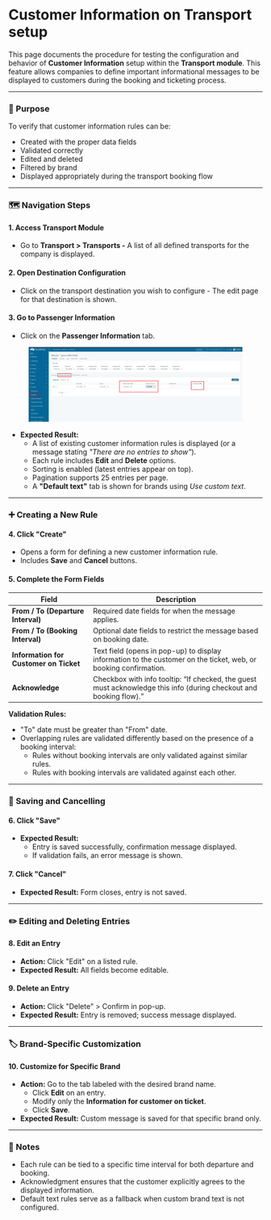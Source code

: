 # Customer Information on Transport setup

This page documents the procedure for testing the configuration and behavior of **Customer Information** setup within the **Transport module**. This feature allows companies to define important informational messages to be displayed to customers during the booking and ticketing process.

***

### 📌 Purpose

To verify that customer information rules can be:

* Created with the proper data fields
* Validated correctly
* Edited and deleted
* Filtered by brand
* Displayed appropriately during the transport booking flow

***

### 🗺️ Navigation Steps

#### 1. **Access Transport Module**

* Go to **Transport > Transports -** A list of all defined transports for the company is displayed.

#### 2. **Open Destination Configuration**

* Click on the transport destination you wish to configure - The edit page for that destination is shown.

#### 3. **Go to Passenger Information**

* Click on the **Passenger Information** tab.

<figure><img src="../.gitbook/assets/image (24) (1).png" alt=""><figcaption></figcaption></figure>

* **Expected Result:**
  * A list of existing customer information rules is displayed (or a message stating _"There are no entries to show"_).
  * Each rule includes **Edit** and **Delete** options.
  * Sorting is enabled (latest entries appear on top).
  * Pagination supports 25 entries per page.
  * A **"Default text"** tab is shown for brands using _Use custom text_.

***

### ➕ Creating a New Rule

#### 4. **Click "Create"**

* Opens a form for defining a new customer information rule.
* Includes **Save** and **Cancel** buttons.

#### 5. **Complete the Form Fields**

| Field                                  | Description                                                                                                        |
| -------------------------------------- | ------------------------------------------------------------------------------------------------------------------ |
| **From / To (Departure Interval)**     | Required date fields for when the message applies.                                                                 |
| **From / To (Booking Interval)**       | Optional date fields to restrict the message based on booking date.                                                |
| **Information for Customer on Ticket** | Text field (opens in pop-up) to display information to the customer on the ticket, web, or booking confirmation.   |
| **Acknowledge**                        | Checkbox with info tooltip: “If checked, the guest must acknowledge this info (during checkout and booking flow).” |

**Validation Rules:**

* "To" date must be greater than "From" date.
* Overlapping rules are validated differently based on the presence of a booking interval:
  * Rules without booking intervals are only validated against similar rules.
  * Rules with booking intervals are validated against each other.

***

### 💾 Saving and Cancelling

#### 6. **Click "Save"**

* **Expected Result:**
  * Entry is saved successfully, confirmation message displayed.
  * If validation fails, an error message is shown.

#### 7. **Click "Cancel"**

* **Expected Result:** Form closes, entry is not saved.

***

### ✏️ Editing and Deleting Entries

#### 8. **Edit an Entry**

* **Action:** Click "Edit" on a listed rule.
* **Expected Result:** All fields become editable.

#### 9. **Delete an Entry**

* **Action:** Click "Delete" > Confirm in pop-up.
* **Expected Result:** Entry is removed; success message displayed.

***

### 🏷️ Brand-Specific Customization

#### 10. **Customize for Specific Brand**

* **Action:** Go to the tab labeled with the desired brand name.
  * Click **Edit** on an entry.
  * Modify only the **Information for customer on ticket**.
  * Click **Save**.
* **Expected Result:** Custom message is saved for that specific brand only.

***

### 📎 Notes

* Each rule can be tied to a specific time interval for both departure and booking.
* Acknowledgment ensures that the customer explicitly agrees to the displayed information.
* Default text rules serve as a fallback when custom brand text is not configured.
